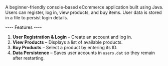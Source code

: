 A beginner-friendly console-based eCommerce application built using Java.  
Users can register, log in, view products, and buy items. User data is stored in a file to persist login details.

---- Features ----
1) **User Registration & Login** – Create an account and log in.  
2) **View Products** – Displays a list of available products.  
3) **Buy Products** – Select a product by entering its ID.  
4) **Data Persistence** – Saves user accounts in `users.dat` so they remain after restarting. 
